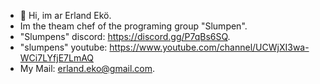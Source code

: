 - 👋 Hi, im ar Erland Ekö. 
- Im the theam chef of the programing group "Slumpen".
- "Slumpens" discord: https://discord.gg/P7qBs6SQ.
- "slumpens" youtube: https://www.youtube.com/channel/UCWjXI3wa-WCi7LYfjE7LmAQ
- My Mail: erland.eko@gmail.com.
<!---
OPmannen/OPmannen is a ✨ special ✨ repository because its `README.md` (this file) appears on your GitHub profile.
You can click the Preview link to take a look at your changes.
--->
